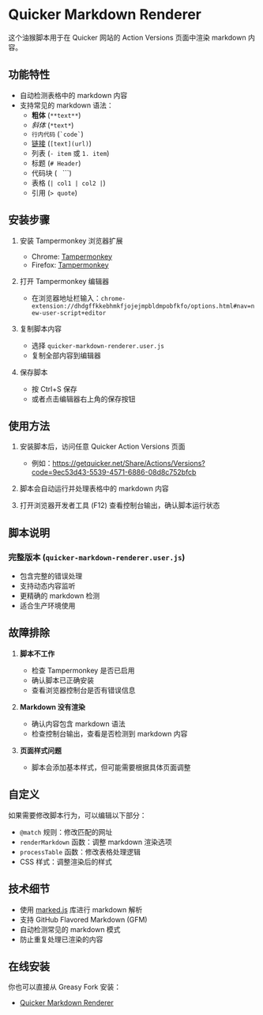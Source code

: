 # Quicker Markdown Renderer

这个油猴脚本用于在 Quicker 网站的 Action Versions 页面中渲染 markdown 内容。

## 功能特性

- 自动检测表格中的 markdown 内容
- 支持常见的 markdown 语法：
  - **粗体** (`**text**`)
  - *斜体* (`*text*`)
  - `行内代码` (`` `code` ``)
  - [链接](url) (`[text](url)`)
  - 列表 (`- item` 或 `1. item`)
  - 标题 (`# Header`)
  - 代码块 (``` ``` ```)
  - 表格 (`| col1 | col2 |`)
  - 引用 (`> quote`)

## 安装步骤

1. 安装 Tampermonkey 浏览器扩展
   - Chrome: [Tampermonkey](https://chrome.google.com/webstore/detail/tampermonkey/dhdgffkkebhmkfjojejmpbldmpobfkfo)
   - Firefox: [Tampermonkey](https://addons.mozilla.org/en-US/firefox/addon/tampermonkey/)

2. 打开 Tampermonkey 编辑器
   - 在浏览器地址栏输入：`chrome-extension://dhdgffkkebhmkfjojejmpbldmpobfkfo/options.html#nav=new-user-script+editor`

3. 复制脚本内容
   - 选择 `quicker-markdown-renderer.user.js`
   - 复制全部内容到编辑器

4. 保存脚本
   - 按 Ctrl+S 保存
   - 或者点击编辑器右上角的保存按钮

## 使用方法

1. 安装脚本后，访问任意 Quicker Action Versions 页面
   - 例如：https://getquicker.net/Share/Actions/Versions?code=9ec53d43-5539-4571-6886-08d8c752bfcb

2. 脚本会自动运行并处理表格中的 markdown 内容

3. 打开浏览器开发者工具 (F12) 查看控制台输出，确认脚本运行状态

## 脚本说明

### 完整版本 (`quicker-markdown-renderer.user.js`)
- 包含完整的错误处理
- 支持动态内容监听
- 更精确的 markdown 检测
- 适合生产环境使用

## 故障排除

1. **脚本不工作**
   - 检查 Tampermonkey 是否已启用
   - 确认脚本已正确安装
   - 查看浏览器控制台是否有错误信息

2. **Markdown 没有渲染**
   - 确认内容包含 markdown 语法
   - 检查控制台输出，查看是否检测到 markdown 内容

3. **页面样式问题**
   - 脚本会添加基本样式，但可能需要根据具体页面调整

## 自定义

如果需要修改脚本行为，可以编辑以下部分：

- `@match` 规则：修改匹配的网址
- `renderMarkdown` 函数：调整 markdown 渲染选项
- `processTable` 函数：修改表格处理逻辑
- CSS 样式：调整渲染后的样式

## 技术细节

- 使用 [marked.js](https://marked.js.org/) 库进行 markdown 解析
- 支持 GitHub Flavored Markdown (GFM)
- 自动检测常见的 markdown 模式
- 防止重复处理已渲染的内容

## 在线安装

你也可以直接从 Greasy Fork 安装：
- [Quicker Markdown Renderer](https://greasyfork.org/zh-CN/scripts/546744-quicker-markdown-renderer)

